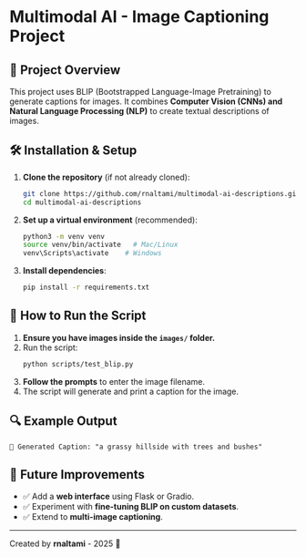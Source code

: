 # Multimodal AI - Image Captioning Project

## 📌 Project Overview
This project uses BLIP (Bootstrapped Language-Image Pretraining) to generate captions for images. 
It combines **Computer Vision (CNNs) and Natural Language Processing (NLP)** to create textual descriptions of images.

## 🛠 Installation & Setup
1. **Clone the repository** (if not already cloned):
   ```sh
   git clone https://github.com/rnaltami/multimodal-ai-descriptions.git
   cd multimodal-ai-descriptions
   ```

2. **Set up a virtual environment** (recommended):
   ```sh
   python3 -m venv venv
   source venv/bin/activate   # Mac/Linux
   venv\Scripts\activate    # Windows
   ```

3. **Install dependencies**:
   ```sh
   pip install -r requirements.txt
   ```

## 🚀 How to Run the Script
1. **Ensure you have images inside the `images/` folder.**
2. Run the script:
   ```sh
   python scripts/test_blip.py
   ```
3. **Follow the prompts** to enter the image filename.
4. The script will generate and print a caption for the image.

## 🔍 Example Output
```
📝 Generated Caption: "a grassy hillside with trees and bushes"
```

## 🔧 Future Improvements
- ✅ Add a **web interface** using Flask or Gradio.
- ✅ Experiment with **fine-tuning BLIP on custom datasets**.
- ✅ Extend to **multi-image captioning**.

---
Created by **rnaltami** - 2025 🚀

